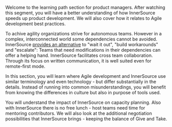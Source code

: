 Welcome to the learning path section for product managers.
After watching this segment, you will have a better understanding of how InnerSource speeds up product development.
We will also cover how it relates to Agile development best practices.

To achive agility organizations strive for autonomous teams.
However in a complex, interconnected world some dependencies cannot be avoided.
InnerSource [provides an alternative](https://innersourcecommons.org/learn/learning-path/introduction/02/) to "wait it out", "build workarounds" and "escalate": Teams that need modifications in their dependencies can offer a helping hand.
InnerSource facilitates cross team collaboration.
Through its focus on written communication, it is well suited even for remote-first mode.

In this section, you will learn where Agile development and InnerSource use similar terminology and even technology - but differ substantially in the details.
Instead of running into common misunderstandings, you will benefit from knowing the differences in culture but also in purpose of tools used.

You will understand the impact of InnerSource on capacity planning. Also with InnerSource there is no free lunch - host teams need time for mentoring contributors.
We will also look at the additional negotiation possibilities that InnerSource brings - keeping the balance of Give and Take.  
